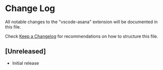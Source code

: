 # Change Log

All notable changes to the "vscode-asana" extension will be documented in this file.

Check [Keep a Changelog](http://keepachangelog.com/) for recommendations on how to structure this file.

## [Unreleased]

- Initial release